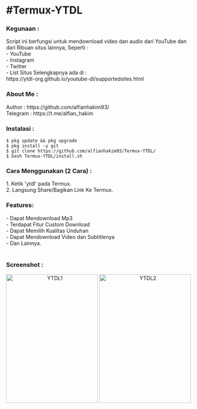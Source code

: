 <h1> #Termux-YTDL </h1>
<h3> Kegunaan : </h3>
Script ini berfungsi untuk mendownload video dan audio dari YouTube dan dari Ribuan situs lainnya, Seperti : <br>
- YouTube <br>
- Instagram <br>
- Twitter <br>
- List Situs Selengkapnya ada di : <br>
https://ytdl-org.github.io/youtube-dl/supportedsites.html <br>

<h3> About Me : </h3>
Author   : https://github.com/alfianhakim93/ <br>
Telegram : https://t.me/alfian_hakim <br>

<h3> Instalasi : </h3>

```
$ pkg update && pkg upgrade
$ pkg install -y git
$ git clone https://github.com/alfianhakim93/Termux-YTDL/
$ bash Termux-YTDL/install.sh
```

<h3> Cara Menggunakan (2 Cara) : </h3>
1. Ketik 'ytdl' pada Termux.<br>
2. Langsung Share/Bagikan Link Ke Termux.
<br>
<h3> Features: </h3>
- Dapat Mendownload Mp3 <br>
- Terdapat Fitur Custom Download <br>
- Dapat Memilih Kualitas Unduhan <br>
- Dapat Mendownload Video dan Subtitlenya <br>
- Dan Lainnya. <br>
<br>
<h3> Screenshot : </h3>
<p align="center">
  <img alt="YTDL1" width="250" height="350" src="https://drive.google.com/uc?export=view&id=1J4Q_DQrHrgT5uCw0n9EvneOtOeMsPNdp">
  <img alt="YTDL2" width="250" height="350" src="https://drive.google.com/uc?export=view&id=1EgdQie-IHA5-xvmQR9Vq7memW9boSAxb">
</p>

<br>
<br>
